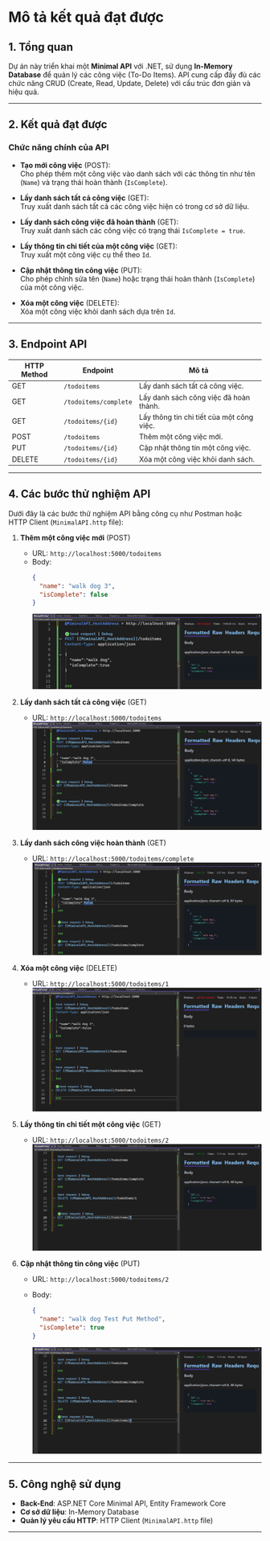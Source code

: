﻿# Mô tả kết quả đạt được

## 1. Tổng quan
Dự án này triển khai một **Minimal API** với .NET, sử dụng **In-Memory Database** để quản lý các công việc (To-Do Items). API cung cấp đầy đủ các chức năng CRUD (Create, Read, Update, Delete) với cấu trúc đơn giản và hiệu quả.

---

## 2. Kết quả đạt được

### Chức năng chính của API
- **Tạo mới công việc** (POST):  
  Cho phép thêm một công việc vào danh sách với các thông tin như tên (`Name`) và trạng thái hoàn thành (`IsComplete`).

- **Lấy danh sách tất cả công việc** (GET):  
  Truy xuất danh sách tất cả các công việc hiện có trong cơ sở dữ liệu.

- **Lấy danh sách công việc đã hoàn thành** (GET):  
  Truy xuất danh sách các công việc có trạng thái `IsComplete = true`.

- **Lấy thông tin chi tiết của một công việc** (GET):  
  Truy xuất một công việc cụ thể theo `Id`.

- **Cập nhật thông tin công việc** (PUT):  
  Cho phép chỉnh sửa tên (`Name`) hoặc trạng thái hoàn thành (`IsComplete`) của một công việc.

- **Xóa một công việc** (DELETE):  
  Xóa một công việc khỏi danh sách dựa trên `Id`.

---

## 3. Endpoint API

| HTTP Method | Endpoint                      | Mô tả                                      |
|-------------|-------------------------------|--------------------------------------------|
| GET         | `/todoitems`                  | Lấy danh sách tất cả công việc.            |
| GET         | `/todoitems/complete`         | Lấy danh sách công việc đã hoàn thành.     |
| GET         | `/todoitems/{id}`             | Lấy thông tin chi tiết của một công việc.  |
| POST        | `/todoitems`                  | Thêm một công việc mới.                    |
| PUT         | `/todoitems/{id}`             | Cập nhật thông tin một công việc.          |
| DELETE      | `/todoitems/{id}`             | Xóa một công việc khỏi danh sách.          |

---

## 4. Các bước thử nghiệm API
Dưới đây là các bước thử nghiệm API bằng công cụ như Postman hoặc HTTP Client (`MinimalAPI.http` file):

1. **Thêm một công việc mới** (POST)
   - URL: `http://localhost:5000/todoitems`
   - Body:
     ```json
     {
       "name": "walk dog 3",
       "isComplete": false
     }
     ```
     ![Example Image](images/Anh1.png)
2. **Lấy danh sách tất cả công việc** (GET)
   - URL: `http://localhost:5000/todoitems`
        ![Example Image](images/Anh2.png)

3. **Lấy danh sách công việc hoàn thành** (GET)
   - URL: `http://localhost:5000/todoitems/complete`
        ![Example Image](images/Anh3.png)

4. **Xóa một công việc** (DELETE)
   - URL: `http://localhost:5000/todoitems/1`
        ![Example Image](images/Anh4.png)

5. **Lấy thông tin chi tiết một công việc** (GET)
   - URL: `http://localhost:5000/todoitems/2`
        ![Example Image](images/Anh5.png)

6. **Cập nhật thông tin công việc** (PUT)
   - URL: `http://localhost:5000/todoitems/2`
   - Body:
     ```json
     {
       "name": "walk dog Test Put Method",
       "isComplete": true
     }
     ```

     ![Example Image](images/Anh5.png)
---
## 5. Công nghệ sử dụng
- **Back-End**: ASP.NET Core Minimal API, Entity Framework Core
- **Cơ sở dữ liệu**: In-Memory Database
- **Quản lý yêu cầu HTTP**: HTTP Client (`MinimalAPI.http` file)

---
